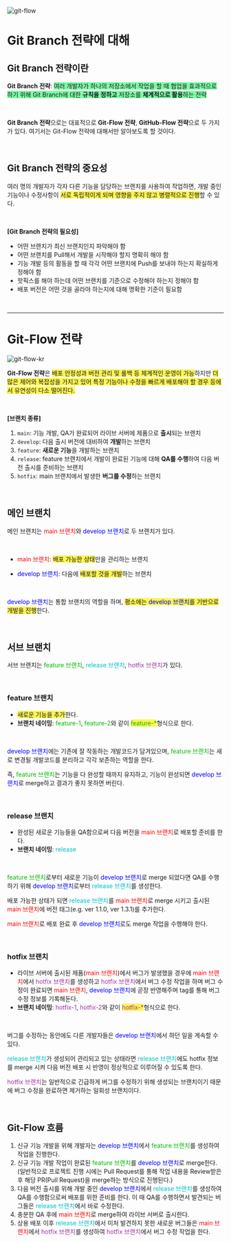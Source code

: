 ![git-flow](../images/GitFlow_v1.0/git-flow.png)

# Git Branch 전략에 대해

## Git Branch 전략이란

**Git Branch 전략**: <span style="background-color: #7cffa4">여러 개발자가 하나의 저장소에서 작업을 할 때 협업을 효과적으로 하기 위해 Git Branch에 대한 **규칙을 정하고** 저장소를 **체계적으로 활용**하는 전략</span>

<br>

**Git Branch 전략**으로는 대표적으로 **Git-Flow 전략**, **GitHub-Flow 전략**으로 두 가지가 있다. 여기서는 Git-Flow 전략에 대해서만 알아보도록 할 것이다.

<br>

## Git Branch 전략의 중요성

여러 명의 개발자가 각자 다른 기능을 담당하는 브랜치를 사용하여 작업하면, 개발 중인 기능이나 수정사항이 <span style="background-color: #fff551">서로 독립적이게 되며 영향을 주지 않고 병렬적으로 진행</span>할 수 있다.

<br>

**[Git Branch 전략의 필요성]**

- 어떤 브랜치가 최신 브랜치인지 파악해야 함
- 어떤 브랜치를 Pull해서 개발을 시작해야 할지 명확히 해야 함
- 기능 개발 등의 활동을 할 때 각각 어떤 브랜치에 Push를 보내야 하는지 확실하게 정해야 함
- 핫픽스를 해야 하는데 어떤 브랜치를 기준으로 수정해야 하는지 정해야 함
- 배포 버전은 어떤 것을 골라야 하는지에 대해 명확한 기준이 필요함

<br>

***

# Git-Flow 전략

![git-flow-kr](../images/GitFlow_v1.0/git-flow-kr.png)

**Git-Flow 전략**은 <span style="background-color: #fff551">배포 안정성과 버전 관리 및 롤백 등 체계적인 운영이 가능</span>하지만 <span style="background-color: #fff551">더 많은 제어와 복잡성을 가지고 있어 특정 기능이나 수정을 빠르게 배포해야 할 경우 등에서 유연성이 다소 떨어진다.</span>

<br>

**[브랜치 종류]**

1. `main`: 기능 개발, QA가 완료되어 라이브 서버에 제품으로 **출시**되는 브랜치
2. `develop`: 다음 출시 버전에 대비하여 **개발**하는 브랜치
3. `feature`: **새로운 기능**을 개발하는 브랜치
4. `release`: feature 브랜치에서 개발이 완료된 기능에 대해 **QA를 수행**하여 다음 버전 출시를 준비하는 브랜치
5. `hotfix`: main 브랜치에서 발생한 **버그를 수정**하는 브랜치

<br>

## 메인 브랜치

메인 브랜치는 <span style="color: #FF0000">main 브랜치</span>와 <span style="color: #0000ff">develop 브랜치</span>로 두 브랜치가 있다.

<br>

- <span style="color: #FF0000">main 브랜치</span>: <span style="background-color: #fff551">배포 가능한 상태</span>만을 관리하는 브랜치

- <span style="color: #0000ff">develop 브랜치</span>: 다음에 <span style="background-color: #fff551">배포할 것을 개발</span>하는 브랜치

<br>

<span style="color: #0000ff">develop 브랜치</span>는 통합 브랜치의 역할을 하며, <span style="background-color: #fff551">평소에는 <span style="color: #0000ff">develop 브랜치</span>를 기반으로 개발을 진행</span>한다.

<br>

## 서브 브랜치

서브 브랜치는 <span style="color: #00B900">feature 브랜치</span>, <span style="color: #00c1c1">release 브랜치</span>, <span style="color: #9f339f">hotfix 브랜치</span>가 있다.

<br>

### feature 브랜치

- <span style="background-color: #fff551">새로운 기능을 추가</span>한다.
- **브랜치 네이밍**: <span style="color: #00B900">feature-1</span>, <span style="color: #00B900">feature-2</span>와 같이 <span style="background-color: #fff551"><span style="color: #00B900">feature-*</span></span>형식으로 한다.

<br>

<span style="color: #0000ff">develop 브랜치</span>에는 기존에 잘 작동하는 개발코드가 담겨있으며, <span style="color: #00B900">feature 브랜치</span>는 새로 변경될 개발코드를 분리하고 각각 보존하는 역할을 한다.

즉, <span style="color: #00B900">feature 브랜치</span>는 기능을 다 완성할 때까지 유지하고, 기능이 완성되면 <span style="color: #0000ff">develop 브랜치</span>로 merge하고 결과가 좋지 못하면 버린다.

<br>

### release 브랜치

- 완성된 새로운 기능들을 QA함으로써 다음 버전을 <span style="color: #FF0000">main 브랜치</span>로 배포할 준비를 한다.
- **브랜치 네이밍**: <span style="color: #00c1c1">release</span>

<br>

<span style="color: #00B900">feature 브랜치</span>로부터 새로운 기능이 <span style="color: #0000ff">develop 브랜치</span>로 merge 되었다면 QA를 수행하기 위해 <span style="color: #0000ff">develop 브랜치</span>로부터 <span style="color: #00c1c1">release 브랜치</span>를 생성한다.

배포 가능한 상태가 되면 <span style="color: #00c1c1">release 브랜치</span>를 <span style="color: #FF0000">main 브랜치</span>로 merge 시키고 출시된 <span style="color: #FF0000">main 브랜치</span>에 버전 태그(e.g. ver 1.1.0, ver 1.3.1)를 추가한다.

<span style="color: #FF0000">main 브랜치</span>로 배포 완료 후 <span style="color: #0000ff">develop 브랜치</span>로도 merge 작업을 수행해야 한다.

<br>

### hotfix 브랜치

- 라이브 서버에 출시된 제품(<span style="color: #FF0000">main 브랜치</span>)에서 버그가 발생했을 경우에 <span style="color: #FF0000">main 브랜치</span>에서 <span style="color: #9f339f">hotfix 브랜치</span>를 생성하고 <span style="color: #9f339f">hotfix 브랜치</span>에서 버그 수정 작업을 하며 버그 수정이 완료되면 <span style="color: #FF0000">main 브랜치</span>, <span style="color: #0000ff">develop 브랜치</span>에 곧장 반영해주며 tag를 통해 버그 수정 정보를 기록해둔다.
- **브랜치 네이밍**: <span style="color: #9f339f">hotfix-1</span>, <span style="color: #9f339f">hotfix-2</span>와 같이 <span style="background-color: #fff551"><span style="color: #9f339f">hotfix-*</span></span>형식으로 한다.

<br>

버그를 수정하는 동안에도 다른 개발자들은 <span style="color: #0000ff">develop 브랜치</span>에서 하던 일을 계속할 수 있다.

<span style="color: #00c1c1">release 브랜치</span>가 생성되어 관리되고 있는 상태라면 <span style="color: #00c1c1">release 브랜치</span>에도 hotfix 정보를 merge 시켜 다음 버전 배포 시 반영이 정상적으로 이루어질 수 있도록 한다.

<span style="color: #9f339f">hotfix 브랜치</span>는 일반적으로 긴급하게 버그를 수정하기 위해 생성되는 브랜치이기 때문에 버그 수정을 완료하면 제거하는 일회성 브랜치이다.

<br>

## Git-Flow 흐름

1. 신규 기능 개발을 위해 개발자는  <span style="color: #0000ff">develop 브랜치</span>에서 <span style="color: #00B900">feature 브랜치</span>를 생성하여 작업을 진행한다.
2. 신규 기능 개발 작업이 완료된 <span style="color: #00B900">feature 브랜치</span>를 <span style="color: #0000ff">develop 브랜치</span>로 merge한다. (일반적으로 프로젝트 진행 시에는 Pull Request를 통해 작업 내용을 Review받은 후 해당 PR(Pull Request)을 merge하는 방식으로 진행된다.)
3. 다음 버전 출시를 위해 개발 중인 <span style="color: #0000ff">develop 브랜치</span>에서 <span style="color: #00c1c1">release 브랜치</span>를 생성하여 QA를 수행함으로써 배포를 위한 준비를 한다. 이 때 QA를 수행하면서 발견되는 버그들은 <span style="color: #00c1c1">release 브랜치</span>에서 바로 수정한다.
4. 충분한 QA 후에 <span style="color: #FF0000">main 브랜치</span>로 merge하여 라이브 서버로 출시한다.
5. 상용 배포 이후 <span style="color: #00c1c1">release 브랜치</span>에서 미처 발견하지 못한 새로운 버그들은 <span style="color: #FF0000">main 브랜치</span>에서 <span style="color: #9f339f">hotfix 브랜치</span>를 생성하여 <span style="color: #9f339f">hotfix 브랜치</span>에서 버그 수정 작업을 한다.